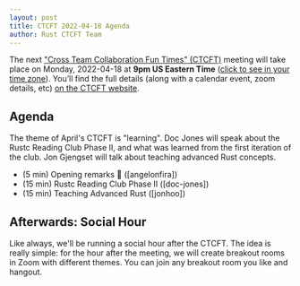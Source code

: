 ```yaml
---
layout: post
title: CTCFT 2022-04-18 Agenda
author: Rust CTCFT Team
---
```


The next ["Cross Team Collaboration Fun Times" (CTCFT)][CTCFT] meeting will take
place on Monday, 2022-04-18 at **9pm US Eastern Time** ([click to see in your
time zone][timezone]). You’ll find the full details (along with a calendar
event, zoom details, etc) [on the CTCFT website][CTCFT-meeting].

[CTCFT]: https://rust-lang.github.io/ctcft/
[timezone]: https://everytimezone.com/s/497ef0a9
[CTCFT-meeting]: https://rust-lang.github.io/ctcft/meetings/2022-04-18.html

## Agenda

The theme of April's CTCFT is "learning". Doc Jones will speak about the Rustc
Reading Club Phase II, and what was learned from the first iteration of the
club. Jon Gjengset will talk about teaching advanced Rust concepts.

- (5 min) Opening remarks 👋 ([angelonfira])
- (15 min) Rustc Reading Club Phase II ([doc-jones])
- (15 min) Teaching Advanced Rust ([jonhoo])

## Afterwards: Social Hour

Like always, we'll be running a social hour after the CTCFT. The idea is really
simple: for the hour after the meeting, we will create breakout rooms in Zoom
with different themes. You can join any breakout room you like and hangout.
